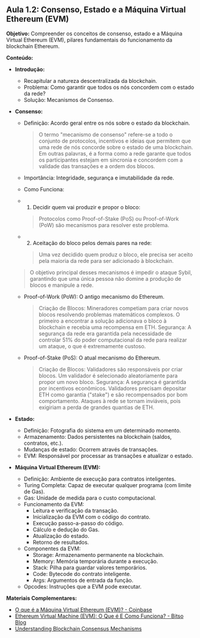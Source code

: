 ## Aula 1.2: Consenso, Estado e a Máquina Virtual Ethereum (EVM)

**Objetivo:**  Compreender os conceitos de consenso, estado e a Máquina Virtual Ethereum (EVM), pilares fundamentais do funcionamento da blockchain Ethereum.

**Conteúdo:**

- **Introdução:**
    - Recapitular a natureza descentralizada da blockchain.
    - Problema: Como garantir que todos os nós concordem com o estado da rede?
    - Solução: Mecanismos de Consenso.

- **Consenso:**
    - Definição: Acordo geral entre os nós sobre o estado da blockchain.
        > O termo "mecanismo de consenso" refere-se a todo o conjunto de protocolos, incentivos e ideias que permitem que uma rede de nós concorde sobre o estado de uma blockchain. Em outras palavras, é a forma como a rede garante que todos os participantes estejam em sincronia e concordem com a validade das transações e a ordem dos blocos.

    - Importância: Integridade, segurança e imutabilidade da rede.
    - Como Funciona:
    - 1. Decidir quem vai produzir e propor o bloco:
        > Protocolos como Proof-of-Stake (PoS) ou Proof-of-Work (PoW) são mecanismos para resolver este problema.
    - 2. Aceitação do bloco pelos demais pares na rede:
        > Uma vez decidido quem produz o bloco, ele precisa ser aceito pela maioria da rede para ser adicionado à blockchain.
    > O objetivo principal desses mecanismos é impedir o ataque Sybil, garantindo que uma única pessoa não domine a produção de blocos e manipule a rede.

    - Proof-of-Work (PoW): O antigo mecanismo do Ethereum.
        > Criação de Blocos: Mineradores competiam para criar novos blocos resolvendo problemas matemáticos complexos. O primeiro a encontrar a solução adicionava o bloco à blockchain e recebia uma recompensa em ETH.
        > Segurança: A segurança da rede era garantida pela necessidade de controlar 51% do poder computacional da rede para realizar um ataque, o que é extremamente custoso.

    - Proof-of-Stake (PoS): O atual mecanismo do Ethereum.
        > Criação de Blocos: Validadores são responsáveis por criar blocos. Um validador é selecionado aleatoriamente para propor um novo bloco.
        > Segurança: A segurança é garantida por incentivos econômicos. Validadores precisam depositar ETH como garantia ("stake") e são recompensados por bom comportamento. Ataques à rede se tornam inviáveis, pois exigiriam a perda de grandes quantias de ETH.

- **Estado:**
    - Definição: Fotografia do sistema em um determinado momento.
    - Armazenamento: Dados persistentes na blockchain (saldos, contratos, etc.).
    - Mudanças de estado: Ocorrem através de transações.
    - EVM: Responsável por processar as transações e atualizar o estado.

- **Máquina Virtual Ethereum (EVM):**
    - Definição: Ambiente de execução para contratos inteligentes.
    - Turing Completa: Capaz de executar qualquer programa (com limite de Gas).
    - Gas: Unidade de medida para o custo computacional.
    - Funcionamento da EVM:
        - Leitura e verificação da transação.
        - Inicialização da EVM com o código do contrato.
        - Execução passo-a-passo do código.
        - Cálculo e dedução do Gas.
        - Atualização do estado.
        - Retorno de resultados.
    - Componentes da EVM:
        - Storage: Armazenamento permanente na blockchain.
        - Memory: Memória temporária durante a execução.
        - Stack: Pilha para guardar valores temporários.
        - Code: Bytecode do contrato inteligente.
        - Args: Argumentos de entrada da função.
    - Opcodes: Instruções que a EVM pode executar.

**Materiais Complementares:**

- [O que é a Máquina Virtual Ethereum (EVM)? - Coinbase](https://www.coinbase.com/pt-br/learn/crypto-glossary/what-is-the-ethereum-virtual-machine)
- [Ethereum Virtual Machine (EVM): O Que é E Como Funciona? - Bitso Blog](https://blog.bitso.com/pt-br/tecnologia/ethereum-virtual-machine)
- [Understanding Blockchain Consensus Mechanisms](https://youtu.be/ojxfbN78WFQ)
